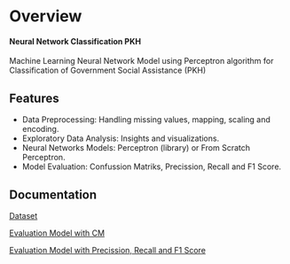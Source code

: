 # Overview

#### Neural Network Classification PKH

Machine Learning Neural Network Model using Perceptron algorithm for Classification of Government Social Assistance (PKH)

## Features

- Data Preprocessing: Handling missing values, mapping, scaling and encoding.
- Exploratory Data Analysis: Insights and visualizations.
- Neural Networks Models: Perceptron (library) or From Scratch Perceptron.
- Model Evaluation: Confussion Matriks, Precission, Recall and F1 Score.

## Documentation

[Dataset](images/img1.PNG)

[Evaluation Model with CM](images/img2.PNG)

[Evaluation Model with Precission, Recall and F1 Score](images/img3.PNG)